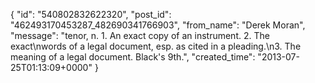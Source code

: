  {
   "id": "540802832622320",
   "post_id": "462493170453287_482690341766903",
   "from_name": "Derek Moran",
   "message": "tenor, n. 1. An exact copy of an instrument. 2. The exact\nwords of a legal document, esp. as cited in a pleading.\n3. The meaning of a legal document. Black's 9th.",
   "created_time": "2013-07-25T01:13:09+0000"
 }
